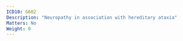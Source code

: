 ```yaml
---
ICD10: G602
Description: "Neuropathy in association with hereditary ataxia"
Matters: No
Weight: 0
---
```

